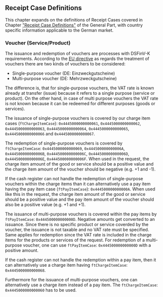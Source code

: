 ## Receipt Case Definitions

This chapter expands on the definitions of Receipt Cases covered in Chapter ["Receipt Case Definitions"](../../general/receipt-case-definitions/receipt-case-definitions.md) of the General Part, with country specific information applicable to the German market.

### Voucher (Service/Product)

The issuance and redemption of vouchers are processes with DSFinV-K requirements. According to the [EU directive](https://eur-lex.europa.eu/legal-content/EN/ALL/?uri=CELEX%3A32016L1065) as regards the treatment of vouchers there are two kinds of vouchers to be considered:

- Single-purpose voucher (DE: Einzweckgutscheine)
- Multi-purpose voucher (DE: Mehrzweckgutscheine)

The difference is, that for single-purpose vouchers, the VAT rate is known already at transfer (issue) because it refers to a single purpose (service or product). On the other hand, in case of multi purpose vouchers the VAT rate is not known because it can be redeemed for different purposes (goods or services).

The issuance of single-purpose vouchers is covered by our charge item cases (`ftChargeItemCase`): `0x4445000000000061`, `0x4445000000000062`, `0x4445000000000063`, `0x4445000000000064`, `0x4445000000000065`, `0x4445000000000066` and `0x4445000000000067`. 

The redemption of single-purpose vouchers is covered by `ftChargeItemCase`: `0x4445000000000069`, `0x444500000000006A`, `0x444500000000006B`, `0x444500000000006C`, `0x444500000000006D`, `0x444500000000006E`, `0x444500000000006F`. When used in the request, the charge item amount of the good or service should be a positive value and the charge item amount of the voucher should be negative (e.g. +1 and -1).

If the cash register can not handle the redemption of single-purpose vouchers within the charge items than it can alternatively use a pay item having the pay item case (`ftPayItemCase`): `0x444500000000000A`. When used like this in the request, the charge item amount of the good or service should be a positive value and the pay item amount of the voucher should also be a positive value (e.g. +1 and +1).

The issuance of multi-purpose vouchers is covered within the pay items by `ftPayItemCase`: `0x444500000000000D`. Negative amounts get converted to an issuance. Since there is no specific product or service coverded by the voucher, the issuance is not taxable and no VAT rate must be specified. Same applies for redemption since the VAT rate is included in the charge items for the products or services of the request. For redemption of a multi-purpose voucher, one can use `ftPayItemCase`: `0x444500000000000D` with a positive amount. 

If the cash register can not handle the redemption within a pay item, then it can alternatively use a charge item having `ftChargeItemCase`: `0x4445000000000068`. 

Furthermore for the issuance of multi-purpose vouchers, one can alternatively use a charge item instead of a pay item. The `ftChargeItemCase`: `0x4445000000000060` has to be used.
